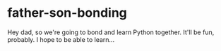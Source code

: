 # father-son-bonding
Hey dad, so we're going to bond and learn Python together. It'll be fun, probably.
I hope to be able to learn...


